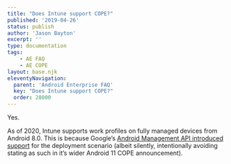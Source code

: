 ```yaml
---
title: "Does Intune support COPE?"
published: '2019-04-26'
status: publish
author: 'Jason Bayton'
excerpt: ''
type: documentation
tags: 
    - AE FAQ
    - AE COPE
layout: base.njk
eleventyNavigation:
  parent: 'Android Enterprise FAQ'
  key: "Does Intune support COPE?"
  order: 28000
--- 
```

Yes.

As of 2020, Intune supports work profiles on fully managed devices from Android 8.0. This is because Google’s [Android Management API introduced support](/2020/07/googles-android-management-api-will-soon-support-cope/) for the deployment scenario (albeit silently, intentionally avoiding stating as such in it’s wider Android 11 COPE announcement).

